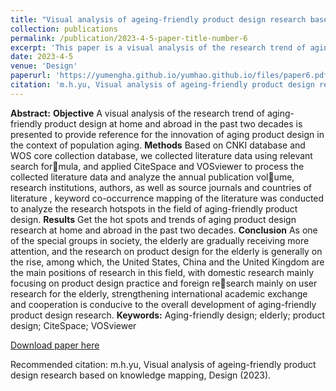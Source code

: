 ```yaml
---
title: "Visual analysis of ageing-friendly product design research based on knowledge mapping"
collection: publications
permalink: /publication/2023-4-5-paper-title-number-6
excerpt: 'This paper is a visual analysis of the research trend of aging-friendly product design at home and abroad in the past two decades is presented to provide reference for the innovation of aging product design in the context of population aging.'
date: 2023-4-5
venue: 'Design'
paperurl: 'https://yumengha.github.io/yumhao.github.io/files/paper6.pdf'
citation: 'm.h.yu, Visual analysis of ageing-friendly product design research based on knowledge mapping, Design (2023).'
---
```

**Abstract:** **Objective** A visual analysis of the research trend of aging-friendly product design at home and abroad in the past two decades 
is presented to provide reference for the innovation of aging product design in the context of population aging.
**Methods** Based on CNKI database and WOS core collection database, we collected literature data using relevant search for￾mula, and applied CiteSpace and VOSviewer to process the collected literature data and analyze the annual publication vol￾ume, research institutions, authors, as well as source journals and countries of literature , keyword co-occurrence mapping of 
the literature was conducted to analyze the research hotspots in the field of aging-friendly product design.
**Results** Get the hot spots and trends of aging product design research at home and abroad in the past two decades.
**Conclusion** As one of the special groups in society, the elderly are gradually receiving more attention, and the research on 
product design for the elderly is generally on the rise, among which, the United States, China and the United Kingdom are the 
main positions of research in this field, with domestic research mainly focusing on product design practice and foreign re￾search mainly on user research for the elderly, strengthening international academic exchange and cooperation is conducive to 
the overall development of aging-friendly product design research.
**Keywords:** Aging-friendly design; elderly; product design; CiteSpace; VOSviewer


[Download paper here](https://yumengha.github.io/yumhao.github.io/files/paper6.pdf)

Recommended citation: m.h.yu, Visual analysis of ageing-friendly product design research based on knowledge mapping, Design (2023).
